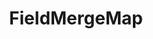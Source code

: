 ---
optionsClassName: FieldMergeMapOptions
optionsClassFullName: MigrationTools.Tools.FieldMergeMapOptions
configurationSamples:
- name: confinguration.json
  description: 
  code: >-
    {
      "MigrationTools": {
        "CommonTools": {
          "FieldMappingTool": {
            "FieldMaps": [
              {
                "FieldMapType": "FieldMergeMap",
                "Enabled": false,
                "sourceFields": [
                  "System.Description",
                  "Microsoft.VSTS.Common.AcceptanceCriteria"
                ],
                "targetField": "System.Description",
                "formatExpression": "{0} <br/><br/><h3>Acceptance Criteria</h3>{1}",
                "ConfigurationCollectionItemPath": "MigrationTools:CommonTools:FieldMappingTool:FieldMaps:*:FieldMergeMap",
                "ApplyTo": [
                  "SomeWorkItemType"
                ]
              }
            ]
          }
        }
      }
    }
  sampleFor: MigrationTools.Tools.FieldMergeMapOptions
- name: defaults
  description: 
  code: >-
    {
      "MigrationTools": {
        "CommonTools": {
          "FieldMappingTool": {
            "FieldMapDefaults": {
              "FieldMergeMap": {
                "ApplyTo": [
                  "SomeWorkItemType"
                ],
                "formatExpression": "{0} <br/><br/><h3>Acceptance Criteria</h3>{1}",
                "sourceFields": [
                  "System.Description",
                  "Microsoft.VSTS.Common.AcceptanceCriteria"
                ],
                "targetField": "System.Description"
              }
            }
          }
        }
      }
    }
  sampleFor: MigrationTools.Tools.FieldMergeMapOptions
- name: Classic
  description: 
  code: >-
    {
      "$type": "FieldMergeMapOptions",
      "Enabled": false,
      "sourceFields": [
        "System.Description",
        "Microsoft.VSTS.Common.AcceptanceCriteria"
      ],
      "targetField": "System.Description",
      "formatExpression": "{0} <br/><br/><h3>Acceptance Criteria</h3>{1}",
      "ConfigurationCollectionItemPath": "MigrationTools:CommonTools:FieldMappingTool:FieldMaps:*:FieldMergeMap",
      "ApplyTo": [
        "SomeWorkItemType"
      ]
    }
  sampleFor: MigrationTools.Tools.FieldMergeMapOptions
description: missng XML code comments
className: FieldMergeMap
typeName: FieldMaps
architecture: 
options:
- parameterName: ApplyTo
  type: List
  description: missng XML code comments
  defaultValue: missng XML code comments
- parameterName: ConfigurationCollectionItemPath
  type: String
  description: missng XML code comments
  defaultValue: missng XML code comments
- parameterName: Enabled
  type: Boolean
  description: If set to `true` then the Fieldmap will run. Set to `false` and the processor will not run.
  defaultValue: missng XML code comments
- parameterName: formatExpression
  type: String
  description: missng XML code comments
  defaultValue: missng XML code comments
- parameterName: sourceFields
  type: List
  description: missng XML code comments
  defaultValue: missng XML code comments
- parameterName: targetField
  type: String
  description: missng XML code comments
  defaultValue: missng XML code comments
status: missng XML code comments
processingTarget: missng XML code comments
classFile: /src/MigrationTools.Clients.AzureDevops.ObjectModel/Tools/FieldMappingTool/FieldMaps/FieldMergeMap.cs
optionsClassFile: /src/MigrationTools/Tools/FieldMappingTool/FieldMaps/FieldMergeMapOptions.cs

redirectFrom:
- /Reference/FieldMaps/FieldMergeMapOptions/
layout: reference
toc: true
permalink: /Reference/FieldMaps/FieldMergeMap/
title: FieldMergeMap
categories:
- FieldMaps
- 
topics:
- topic: notes
  path: /FieldMaps/FieldMergeMap-notes.md
  exists: false
  markdown: ''
- topic: introduction
  path: /FieldMaps/FieldMergeMap-introduction.md
  exists: false
  markdown: ''

---